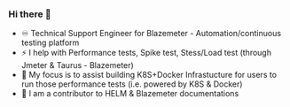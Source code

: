 ### Hi there 👋

<!--
**ImMnan/immnan** is a ✨ _special_ ✨ repository because its `README.md` (this file) appears on your GitHub profile.

Here are some ideas to get you started:
⚡ 
- 🔭 I’m currently working on ...
- 🌱 I’m currently learning ...
- 👯 I’m looking to collaborate on ...
- 🤔 I’m looking for help with ...
- 💬 Ask me about ...
- 📫 How to reach me: ...
- 😄 Pronouns: ...
-  Fun fact: ...
-->
- ♾️ Technical Support Engineer for Blazemeter - Automation/continuous testing platform
- ⚡ I help with Performance tests, Spike test, Stess/Load test (through Jmeter & Taurus - Blazemeter) 
- 🚀 My focus is to assist building K8S+Docker Infrastucture for users to run those performance tests (i.e. powered by K8S & Docker)
- 🌱 I am a contributor to HELM & Blazemeter documentations
